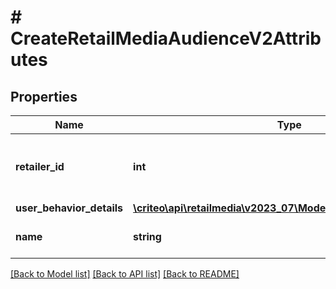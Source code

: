# # CreateRetailMediaAudienceV2Attributes

## Properties

Name | Type | Description | Notes
------------ | ------------- | ------------- | -------------
**retailer_id** | **int** | ID of the retailer associated with this audience |
**user_behavior_details** | [**\criteo\api\retailmedia\v2023_07\Model\UserBehaviorDetailsV2**](UserBehaviorDetailsV2.md) |  |
**name** | **string** | Name of the audience. |

[[Back to Model list]](../../README.md#models) [[Back to API list]](../../README.md#endpoints) [[Back to README]](../../README.md)
